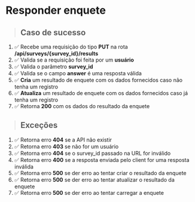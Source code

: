 # Responder enquete

> ## Caso de sucesso

1. ✅ Recebe uma requisição do tipo **PUT** na rota **/api/surveys/{survey_id}/results**
2. ✅ Valida se a requisição foi feita por um **usuário**
3. ✅ Valida o parâmetro **survey_id**
4. ✅ Valida se o campo **answer** é uma resposta válida
5. ✅ **Cria** um resultado de enquete com os dados fornecidos caso não tenha um registro
6. ✅ **Atualiza** um resultado de enquete com os dados fornecidos caso já tenha um registro
7. ✅ Retorna **200** com os dados do resultado da enquete

> ## Exceções

1. ✅ Retorna erro **404** se a API não existir
2. ✅ Retorna erro **403** se não for um usuário
3. ✅ Retorna erro **404** se o survey_id passado na URL for inválido
4. ✅ Retorna erro **400** se a resposta enviada pelo client for uma resposta inválida
5. ✅ Retorna erro **500** se der erro ao tentar criar o resultado da enquete
6. ✅ Retorna erro **500** se der erro ao tentar atualizar o resultado da enquete
7. ✅ Retorna erro **500** se der erro ao tentar carregar a enquete
